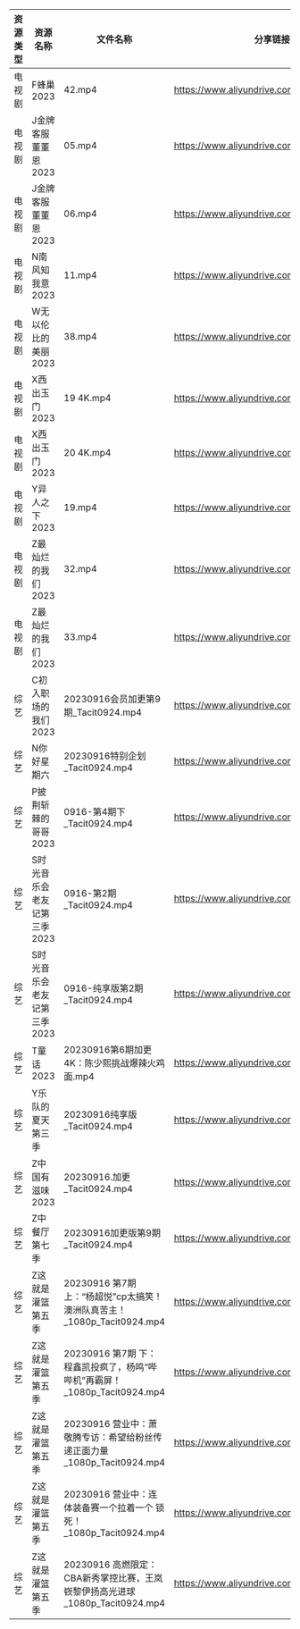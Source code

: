| 资源类型 | 资源名称             | 文件名称                                                   | 分享链接                                      | 更新时间       |
| ---- | ---------------- | ------------------------------------------------------ | ----------------------------------------- | ---------- |
| 电视剧  | F蜂巢2023          | 42.mp4                                                 | https://www.aliyundrive.com/s/5XDFM5Edxba | 2023-09-17 |
| 电视剧  | J金牌客服董董恩2023     | 05.mp4                                                 | https://www.aliyundrive.com/s/F3LXGA976A9 | 2023-09-17 |
| 电视剧  | J金牌客服董董恩2023     | 06.mp4                                                 | https://www.aliyundrive.com/s/F3LXGA976A9 | 2023-09-17 |
| 电视剧  | N南风知我意2023       | 11.mp4                                                 | https://www.aliyundrive.com/s/DeRMnNbejyx | 2023-09-17 |
| 电视剧  | W无以伦比的美丽2023     | 38.mp4                                                 | https://www.aliyundrive.com/s/3LNxF1pwKnT | 2023-09-17 |
| 电视剧  | X西出玉门2023        | 19 4K.mp4                                              | https://www.aliyundrive.com/s/LS6RVyLuhC7 | 2023-09-17 |
| 电视剧  | X西出玉门2023        | 20 4K.mp4                                              | https://www.aliyundrive.com/s/LS6RVyLuhC7 | 2023-09-17 |
| 电视剧  | Y异人之下2023        | 19.mp4                                                 | https://www.aliyundrive.com/s/x4c9VAmpoeU | 2023-09-17 |
| 电视剧  | Z最灿烂的我们2023      | 32.mp4                                                 | https://www.aliyundrive.com/s/6vPRBkMxLP1 | 2023-09-17 |
| 电视剧  | Z最灿烂的我们2023      | 33.mp4                                                 | https://www.aliyundrive.com/s/6vPRBkMxLP1 | 2023-09-17 |
| 综艺   | C初入职场的我们2023     | 20230916会员加更第9期_Tacit0924.mp4                          | https://www.aliyundrive.com/s/pqc7pqfCNxC | 2023-09-17 |
| 综艺   | N你好星期六           | 20230916特别企划_Tacit0924.mp4                             | https://www.aliyundrive.com/s/QGPr3eRo3pE | 2023-09-17 |
| 综艺   | P披荆斩棘的哥哥2023     | 0916-第4期下_Tacit0924.mp4                                | https://www.aliyundrive.com/s/gs8uMNUWtqr | 2023-09-17 |
| 综艺   | S时光音乐会老友记第三季2023 | 0916-第2期_Tacit0924.mp4                                 | https://www.aliyundrive.com/s/A8SsNUgtosB | 2023-09-17 |
| 综艺   | S时光音乐会老友记第三季2023 | 0916-纯享版第2期_Tacit0924.mp4                              | https://www.aliyundrive.com/s/A8SsNUgtosB | 2023-09-17 |
| 综艺   | T童话2023          | 20230916第6期加更4K：陈少熙挑战爆辣火鸡面.mp4                         | https://www.aliyundrive.com/s/fFoZet5PGkd | 2023-09-17 |
| 综艺   | Y乐队的夏天第三季        | 20230916纯享版_Tacit0924.mp4                              | https://www.aliyundrive.com/s/81XwrEvUQLQ | 2023-09-17 |
| 综艺   | Z中国有滋味2023       | 20230916.加更_Tacit0924.mp4                              | https://www.aliyundrive.com/s/EDni6GQcnsU | 2023-09-17 |
| 综艺   | Z中餐厅第七季          | 20230916加更版第9期_Tacit0924.mp4                           | https://www.aliyundrive.com/s/25GFy8VFsb6 | 2023-09-17 |
| 综艺   | Z这就是灌篮第五季        | 20230916 第7期 上：“杨超悦”cp太搞笑！澳洲队真苦主！_1080p_Tacit0924.mp4  | https://www.aliyundrive.com/s/SmSYm3xJ3ut | 2023-09-17 |
| 综艺   | Z这就是灌篮第五季        | 20230916 第7期 下：程鑫凯投疯了，杨鸣“哔哔机”再霸屏！_1080p_Tacit0924.mp4  | https://www.aliyundrive.com/s/SmSYm3xJ3ut | 2023-09-17 |
| 综艺   | Z这就是灌篮第五季        | 20230916 营业中：萧敬腾专访：希望给粉丝传递正面力量_1080p_Tacit0924.mp4     | https://www.aliyundrive.com/s/SmSYm3xJ3ut | 2023-09-17 |
| 综艺   | Z这就是灌篮第五季        | 20230916 营业中：连体装备赛一个拉着一个 锁死！_1080p_Tacit0924.mp4       | https://www.aliyundrive.com/s/SmSYm3xJ3ut | 2023-09-17 |
| 综艺   | Z这就是灌篮第五季        | 20230916 高燃限定：CBA新秀掌控比赛，王岚嵚黎伊扬高光进球_1080p_Tacit0924.mp4 | https://www.aliyundrive.com/s/SmSYm3xJ3ut | 2023-09-17 |
